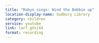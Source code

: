 ```yaml
---
title: "Robyn sings: Wind the Bobbin up"
location-display-name: Sudbury Library
category: children
service: youtube
link: lar7_gVsiX4
format: recording
---
```

